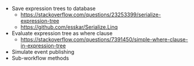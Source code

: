 * Save expression trees to database
	* https://stackoverflow.com/questions/23253399/serialize-expression-tree
	* https://github.com/esskar/Serialize.Linq
* Evaluate expression tree as where clause
	* https://stackoverflow.com/questions/7391450/simple-where-clause-in-expression-tree
* Simulate event publishing
* Sub-workflow methods
